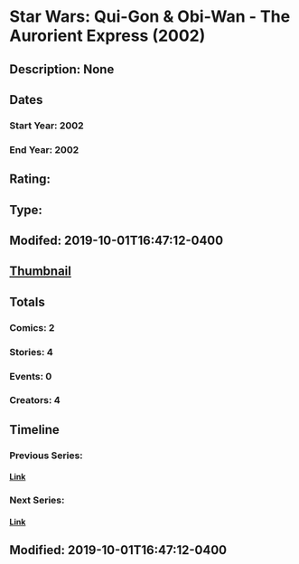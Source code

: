 # Star Wars: Qui-Gon & Obi-Wan - The Aurorient Express (2002)
## Description: None
## Dates
### Start Year: 2002
### End Year: 2002
## Rating: 
## Type: 
## Modifed: 2019-10-01T16:47:12-0400
## [Thumbnail](http://i.annihil.us/u/prod/marvel/i/mg/c/03/5d9383078505b.jpg)
## Totals
### Comics: 2
### Stories: 4
### Events: 0
### Creators: 4
## Timeline
### Previous Series: 
#### [Link]()
### Next Series: 
#### [Link]()
## Modified: 2019-10-01T16:47:12-0400